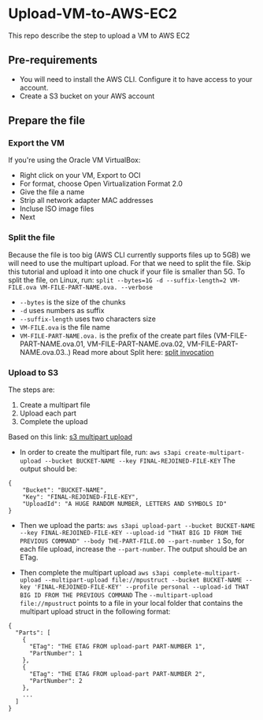 # Upload-VM-to-AWS-EC2
This repo describe the step to upload a VM to AWS EC2

## Pre-requirements
* You will need to install the AWS CLI. Configure it to have access to your account.
* Create a S3 bucket on your AWS account

## Prepare the file
### Export the VM
 If you're using the Oracle VM VirtualBox:
 * Right click on your VM, Export to OCI
 * For format, choose Open Virtualization Format 2.0
 * Give the file a name
 * Strip all network adapter MAC addresses
 * Incluse ISO image files
 * Next

### Split the file
Because the file is too big (AWS CLI currently supports files up to 5GB) we will need to use the multipart upload. For that we need to split the file. Skip this tutorial and upload it into one chuck if your file is smaller than 5G.
To split the file, on Linux, run:
`split --bytes=1G -d --suffix-length=2 VM-FILE.ova VM-FILE-PART-NAME.ova. --verbose`
* `--bytes` is the size of the chunks
* `-d` uses numbers as suffix
*  `--suffix-length` uses two characters size
*  `VM-FILE.ova` is the file name
*  `VM-FILE-PART-NAME.ova.` is the prefix of the create part files (VM-FILE-PART-NAME.ova.01, VM-FILE-PART-NAME.ova.02, VM-FILE-PART-NAME.ova.03..)
Read more about Split here: [split invocation]

### Upload to S3
The steps are:
1. Create a multipart file
2. Upload each part
3. Complete the upload

Based on this link: [s3 multipart upload]

* In order to create the multipart file, run:
`aws s3api create-multipart-upload --bucket BUCKET-NAME --key FINAL-REJOINED-FILE-KEY`
The output should be:
```
{
    "Bucket": "BUCKET-NAME",
    "Key": "FINAL-REJOINED-FILE-KEY",
    "UploadId": "A HUGE RANDOM NUMBER, LETTERS AND SYMBOLS ID"
}
```

* Then we upload the parts:
`aws s3api upload-part --bucket BUCKET-NAME --key FINAL-REJOINED-FILE-KEY --upload-id "THAT BIG ID FROM THE PREVIOUS COMMAND" --body THE-PART-FILE.00 --part-number 1`
So, for each file upload, increase the `--part-number`.
The output should be an ETag.

* Then complete the multipart upload
`aws s3api complete-multipart-upload --multipart-upload file://mpustruct --bucket BUCKET-NAME --key 'FINAL-REJOINED-FILE-KEY' --profile personal --upload-id THAT BIG ID FROM THE PREVIOUS COMMAND`
The `--multipart-upload file://mpustruct` points to a file in your local folder that contains the multipart upload struct in the following format:
```
{
  "Parts": [
    {
      "ETag": "THE ETAG FROM upload-part PART-NUMBER 1",
      "PartNumber": 1
    },
    {
      "ETag": "THE ETAG FROM upload-part PART-NUMBER 2",
      "PartNumber": 2
    },
    ...
  ]
}
```

[split invocation]: https://www.gnu.org/software/coreutils/manual/html_node/split-invocation.html#split-invocation
[s3 multipart upload]: https://aws.amazon.com/blogs/aws/amazon-s3-multipart-upload/
